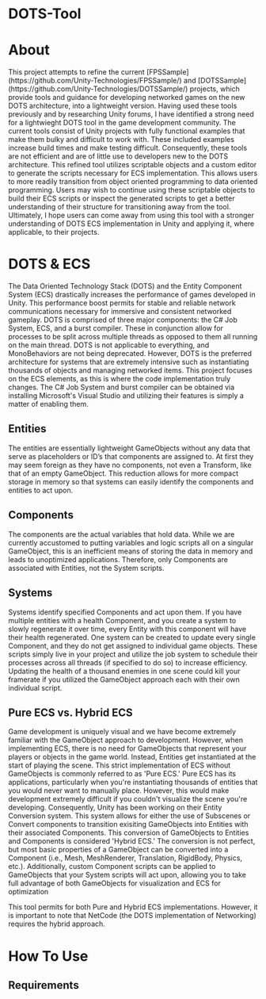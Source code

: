 # DOTS-Tool
<h1>About</h1>
This project attempts to refine the current [FPSSample](https://github.com/Unity-Technologies/FPSSample/) and [DOTSSample](https://github.com/Unity-Technologies/DOTSSample/) projects, which provide tools and guidance for developing networked games on the new DOTS architecture, into a lightweight version. Having used these tools previously and by researching Unity forums, I have identified a strong need for a lightwieght DOTS tool in the game development community. The current tools consist of Unity projects with fully functional examples that make them bulky and difficult to work with. These included examples increase build times and make testing difficult. Consequently, these tools are not efficient and are of little use to developers new to the DOTS architecture. This refined tool utilizes scriptable objects and a custom editor to generate the scripts necessary for ECS implementation. This allows users to more readily transition from object oriented programming to data oriented programming. Users may wish to continue using these scriptable objects to build their ECS scripts or inspect the generated scripts to get a better understanding of their structure for transitioning away from the tool. Ultimately, I hope users can come away from using this tool with a stronger understanding of DOTS ECS implementation in Unity and applying it, where applicable, to their projects.

<h1>DOTS & ECS</h1>
The Data Oriented Technology Stack (DOTS) and the Entity Component System (ECS) drastically increases the performance of games developed in Unity. This performance boost permits for stable and reliable network communications necessary for immersive and consistent networked gameplay. DOTS is comprised of three major components: the C# Job System, ECS, and a burst compiler. These in conjunction allow for processes to be split across multiple threads as opposed to them all running on the main thread. DOTS is not applicable to everything, and MonoBehaviors are not being deprecated. However, DOTS is the preferred architecture for systems that are extremely intensive such as instantiating thousands of objects and managing networked items. This project focuses on the ECS elements, as this is where the code implementation truly changes. The C# Job System and burst compiler can be obtained via installing Microsoft's Visual Studio and utilizing their features is simply a matter of enabling them.
<h2>Entities</h2>
The entities are essentially lightweight GameObjects without any data that serve as placeholders or ID’s that components are assigned to. At first they may seem foreign as they have no components, not even a Transform, like that of an empty GameObject. This reduction allows for more compact storage in memory so that systems can easily identify the components and entities to act upon.
<h2>Components</h2>
The components are the actual variables that hold data. While we are currently accustomed to putting variables and logic scripts all on a singular GameObject, this is an inefficient means of storing the data in memory and leads to unoptimized applications. Therefore, only Components are associated with Entities, not the System scripts.
<h2>Systems</h2>
Systems identify specified Components and act upon them. If you have multiple entities with a health Component, and you create a system to slowly regenerate it over time, every Entity with this component will have their health regenerated. One system can be created to update every single Component, and they do not get assigned to individual game objects. These scripts simply live in your project and utilize the job system to schedule their processes across all threads (if specified to do so) to increase efficiency. Updating the health of a thousand enemies in one scene could kill your framerate if you utilized the GameObject approach each with their own individual script.
<h2>Pure ECS vs. Hybrid ECS</h2>
Game development is uniquely visual and we have become extremely familiar with the GameObject approach to development. However, when implementing ECS, there is no need for GameObjects that represent your players or objects in the game world. Instead, Entities get instantiated at the start of playing the scene. This strict implementation of ECS without GameObjects is commonly referred to as 'Pure ECS.' Pure ECS has its applications, particularly when you're instantiating thousands of entities that you would never want to manually place.  However, this would make development extremely difficult if you couldn't visualize the scene you're developing. Consequently, Unity has been working on their Entity Conversion system. This system allows for either the use of Subscenes or Convert components to transition exisiting GameObjects into Entities with their associated Components. This conversion of GameObjects to Entities and Components is considered 'Hybrid ECS.' The conversion is not perfect, but most basic properties of a GameObject can be converted into a Component (i.e., Mesh, MeshRenderer, Translation, RigidBody, Physics, etc.). Additionally, custom Component scripts can be applied to GameObjects that your System scripts will act upon, allowing you to take full advantage of both GameObjects for visualization and ECS for optimization

This tool permits for both Pure and Hybrid ECS implementations. However, it is important to note that NetCode (the DOTS implementation of Networking) requires the hybrid approach.
<h1>How To Use</h1>
<h2>Requirements</h2>


